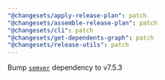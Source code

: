 ```yaml
---
"@changesets/apply-release-plan": patch
"@changesets/assemble-release-plan": patch
"@changesets/cli": patch
"@changesets/get-dependents-graph": patch
"@changesets/release-utils": patch
---
```


Bump [`semver`](https://github.com/npm/node-semver) dependency to v7.5.3
